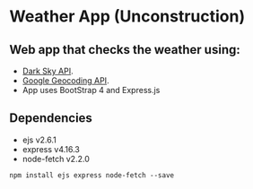 # Weather App (Unconstruction)
## Web app that checks the weather using:
- [Dark Sky API](https://darksky.net/dev/docs).
- [Google Geocoding API](https://developers.google.com/maps/documentation/geocoding/intro).
- App uses BootStrap 4 and Express.js

## Dependencies
- ejs v2.6.1
- express v4.16.3
- node-fetch v2.2.0

```
npm install ejs express node-fetch --save
```

